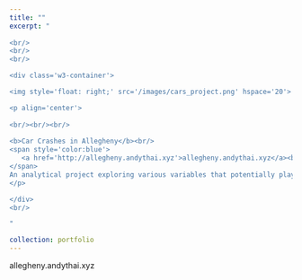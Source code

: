 ```yaml
---
title: ""
excerpt: "  
    
<br/>
<br/>
<br/>

<div class='w3-container'>

<img style='float: right;' src='/images/cars_project.png' hspace='20'>

<p align='center'>
    
<br/><br/><br/>
 
<b>Car Crashes in Allegheny</b><br/>
<span style='color:blue'>
   <a href='http://allegheny.andythai.xyz'>allegheny.andythai.xyz</a><br/>
</span>
An analytical project exploring various variables that potentially play as factors in car crash frequencies and severities.
</p>  

</div>
<br/>

"

collection: portfolio
---
```


allegheny.andythai.xyz
